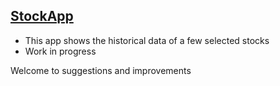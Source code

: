 ## [StockApp](https://share.streamlit.io/adarsh-gif-crypt/stockapp-test/main)
- This app shows the historical data of a few selected stocks
- Work in progress

Welcome to suggestions and improvements
